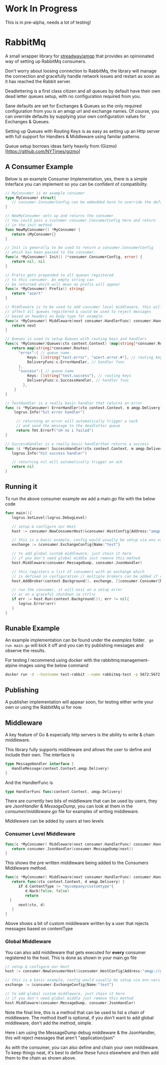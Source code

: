 # Work In Progress
This is in pre-alpha, needs a lot of testing!

# RabbitMq
A small wrapper library for [streadway/amqp](https://github.com/streadway/amqp) that provides an opinionated way of setting up RabbitMq consumers.

Don't worry about loosing connection to RabbitMq, the library will manage the connection and gracefully handle network issues and restart as soon as it has reached the Rabbit server.

Deadlettering is a first class citizen and all queues by default have their own dead letter queues setup, with no configuration required from you.

Sane defaults are set for Exchanges & Queues so the only required configuration from you is an amqp url and exchange names. Of course, you can override defaults by supplying your own configuration values for Exchanges & Queues.

Setting up Queues with Routing Keys is as easy as setting up an Http server with full support for Handlers & Middleware using familar patterns.

Queue setup borrows ideas fairly heavily from (Gizmo)[https://github.com/NYTimes/gizmo]

## A Consumer Example

Below is an example Consumer Implementation, yes, there is a simple Interface you can implement so you can be confident of compatibility.

``` go
// MyConsumer is an example consumer
type MyConsumer struct{
   // consumer.ConsumerConfig can be embedded here to override the defaults
}

// NewMyConsumer sets up and returns the consumer
// You could pass a customer consumer.ConsumerConfig here and return
// in the init method
func NewMyConsumer() *MyConsumer {
   return &MyConsumer{}
}

// Init is generally to be used to return a consumer.ConsumerConfig
// which has been passed to the consumer.
func(c *MyConsumer) Init() (*consumer.ConsumerConfig, error) {
   return nil, nil
}

// Prefix gets prepended to all queues registered
// to this consumer. An empty string can
// be returned which will mean no prefix will appear
func(c *MyConsumer) Prefix() string{
   return "azert"
}

// Middleware is to be used to add consumer level middleware, this will
// affect all queues registered & could be used to reject messages
// based on headers on body type for example
func(c *MyConsumer) Middleware(next consumer.HandlerFunc) consumer.HandlerFunc{
   return next
}

// Queues is used to setup Queues with routing keys and handlers
func(c *MyConsumer)Queues(ctx context.Context) (map[string]*consumer.Routes){
   return map[string]*consumer.Routes{
      "error":{ // queue name
		  Keys: []string{"test.error", "azert.error.#"}, // routing keys
		  DeliveryFunc:c.ErrorHandler, // handler func
	  },
	  "success":{ // queue name
		  Keys: []string{"test.success"}, // routing keys
		  DeliveryFunc:c.SuccessHandler, // handler func
		},
	}
}

// TestHandler is a really basic handler that returns an error
func (c *MyConsumer) ErrorHandler(ctx context.Context, m amqp.Delivery) error{
	logrus.Info("hit error handler")

	 // returning an error will automatically trigger a nack
	 // and send the message to the deadletter queue
	 return fmt.Errorf("oh no i failed")
}

// SuccessHandler is a really basic handlerthat returns a success
func (c *MyConsumer) SuccessHandler(ctx context.Context, m amqp.Delivery) error{
   logrus.Info("hit success handler")

   // returning nil will automatically trigger an ack
   return nil
}
```
## Running it
To run the above consumer example we add a main.go file with the below code

``` go
func main(){
   logrus.SetLevel(logrus.DebugLevel)

   // setup & configure our Host
   host := consumer.NewConsumerHost(&consumer.HostConfig{Address:"amqp://guest:guest@localhost:5672/"})

   // this is a basic example, config would usually be setup via env vars or a file
   exchange := &consumer.ExchangeConfig{Name:"test"}

   // to add global custom middleware, just chain it here
   // if you don't need global middle just remove this method
   host.Middleware(consumer.MessageDump, consumer.JsonHandler)

   // this registers a list of consumers with an exchange which
   // is defined in configuration // multiple brokers can be added if required
   host.AddBroker(context.Background(), exchange, []consumer.Consumer{NewMyConsumer()})

   // run the consumer, it will exit on a setup error
   // or on a graceful shutdown ie ctrl+c
   if err := host.Run(context.Background()); err != nil{
      logrus.Error(err)
   }
}
```
##  Runable Example
An example implementation can be found under the *examples* folder. ``` go run main.go``` will kick it off and you can try publishing messages and observe the results.

For testing I recommend using docker with the rabbitmq:management-alpine images using the below command

```bash
docker run -d --hostname test-rabbit --name rabbitmq-test -p 5672:5672 -p 15672:15672 rabbitmq:management-alpine
```

## Publishing
A publisher implementation will appear soon, for testing either write your own or using the RabbitMq ui for now.

## Middleware
A key feature of Go & especially http servers is the ability to write & chain middleware.

This library fully supports middleware and allows the user to define and include their own. The interface is

```go
type MessageHandler interface {
   HandleMessage(context.Context,amqp.Delivery)
}
```
And the HandlerFunc is
```go
type HandlerFunc func(context.Context, amqp.Delivery)
```
There are currently two bits of middleware that can be used by users, they are *JsonHandler* & *MessageDump*, you can look at them in the *consumer/middleware.go* file for examples of writing middleware.

Middleware can be added by users at two levels
### Consumer Level Middleware

``` go
func(c *MyConsumer) Middleware(next consumer.HandlerFunc) consumer.HandlerFunc{
   return consumer.JsonHandler(consumer.MessageDump(next))
}
```
This shows the pre written middleware being added to the Consumers Middleware method.

```go
func(c *MyConsumer) Middleware(next consumer.HandlerFunc) consumer.HandlerFunc{
   return func(ctx context.Context, d amqp.Delivery) {
      if d.ContentType != "mycompany/customtype"{
         d.Nack(false, false)
         return
  }
      next(ctx, d)
   }
}
```
Above shows a bit of custom middleware written by a user that rejects messages based on contentType

### Global Middleware
You can also add middleware that gets executed for **every** consumer registered to the host. This is done as shown in your main.go file

```go
// setup & configure our Host
host := consumer.NewConsumerHost(&consumer.HostConfig{Address:"amqp://guest:guest@localhost:5672/"})

// this is a basic example, config would usually be setup via env vars or a file
exchange := &consumer.ExchangeConfig{Name:"test"}

// to add global custom middleware, just chain it here
// if you don't need global middle just remove this method
host.Middleware(consumer.MessageDump, consumer.JsonHandler)
```
Note the final line, this is a method that can be used to list a chain of middleware. The method itself is optional, if you don't want to add global middleware, don't add the method, simple.

Here i am using the MessageDump debug middleware & the JsonHandler, this will reject messages that aren't "application/json"

As with the consumer, you can also define and chain your own middleware. To keep things neat, it's best to define these funcs elsewhere and then add them to the chain as shown above.